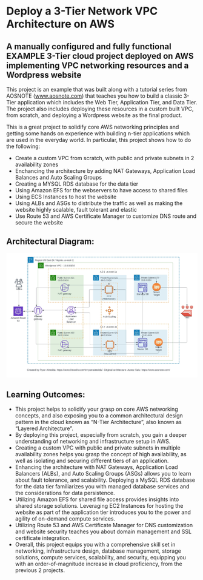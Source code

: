 # Deploy a 3-Tier Network VPC Architecture on AWS

## A manually configured and fully functional EXAMPLE 3-Tier cloud project deployed on AWS  implementing VPC networking resources and a Wordpress website


This project is an example that was built along with a tutorial series from AOSNOTE (www.aosnote.com) that teaches you how to build a classic 3-Tier application which includes the Web Tier, Application Tier, and Data Tier. The project also includes deploying these resources in a custom built VPC, from scratch, and deploying a Wordpress website as the final product.

This is a great project to solidify core AWS networking principles and getting some hands on experience with building n-tier applications which are used in the everyday world. In particular, this project shows how to do the following:


- Create a custom VPC from scratch, with public and private subnets in 2 availability zones
- Enchancing the architecture by adding NAT Gateways, Application Load Balances and Auto Scaling Groups
- Creating a MYSQL RDS database for the data tier
- Using Amazon EFS for the webservers to have access to shared files
- Using ECS Instances to host the website
- Using ALBs and ASGs to distribute the traffic as well as making the website highly scalable, fault tolerant and elastic
- Use Route 53 and AWS Certificate Manager to customize DNS route and secure the website

## Architectural Diagram:
![Alt text](reference-architecture.jpeg)

## Learning Outcomes:
- This project helps to solidify your grasp on core AWS networking concepts, and also exposing you to a common architectural design pattern in the cloud known as “N-Tier Architecture”, also known as “Layered Architecture”. 
- By deploying this project, especially from scratch, you gain a deeper understanding of networking and infrastructure setup in AWS.
- Creating a custom VPC with public and private subnets in multiple availability zones helps you grasp the concept of high availability, as well as isolating and securing different tiers of an application. 
- Enhancing the architecture with NAT Gateways, Application Load Balancers (ALBs), and Auto Scaling Groups (ASGs) allows you to learn about fault tolerance, and scalability. Deploying a MySQL RDS database for the data tier familiarizes you with managed database services and the considerations for data persistence. 
- Utilizing Amazon EFS for shared file access provides insights into shared storage solutions. Leveraging EC2 Instances for hosting the website as part of the application tier introduces you to the power and agility of on-demand compute services. 
- Utilizing Route 53 and AWS Certificate Manager for DNS customization and website security teaches you about domain management and SSL certificate integration.
- Overall, this project equips you with a comprehensive skill set in networking, infrastructure design, database management, storage solutions, compute services, scalability, and security, equipping you with an order-of-magnitude increase in cloud proficiency, from the previous 2 projects.